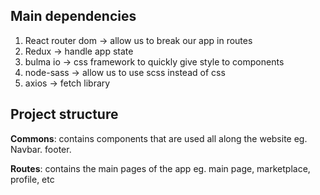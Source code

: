 ## Main dependencies
1. React router dom -> allow us to break our app in routes
2. Redux -> handle app state
2. bulma io -> css framework to quickly give style to components
3. node-sass -> allow us to use scss instead of css
4. axios -> fetch library


## Project structure

**Commons**: contains components that are used all along the website eg. Navbar. footer.

**Routes**: contains the main pages of the app eg. main page, marketplace, profile, etc
